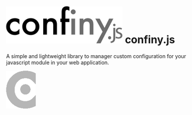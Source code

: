 ![logo](/demo/images/confiny.png?raw=true)
confiny.js
=======

A simple and lightweight library to manager custom configuration for your javascript module in your web application.

![logo](/demo/images/confiny-logo.png?raw=true)
